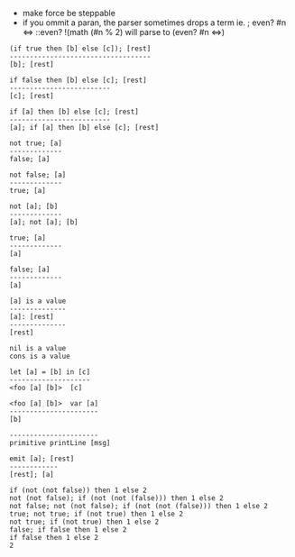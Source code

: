 - make force be steppable 
- if you ommit a paran, the parser sometimes drops a term ie.
; even? #n <=> ::even? !(math (#n % 2)
will parse to
(even? #n <=>)

```
(if true then [b] else [c]); [rest]
-----------------------------------
[b]; [rest]
```


```
if false then [b] else [c]; [rest]
-------------------------
[c]; [rest]
```


```
if [a] then [b] else [c]; [rest]
-------------------------
[a]; if [a] then [b] else [c]; [rest]
```


```
not true; [a]
-------------
false; [a]
```


```
not false; [a]
-------------
true; [a]
```


```
not [a]; [b]
-------------
[a]; not [a]; [b]
```


```
true; [a]
-------------
[a]
```


```
false; [a]
-------------
[a]
```


```
[a] is a value
--------------
[a]: [rest]
--------------
[rest]
```


```
nil is a value
cons is a value
```


```
let [a] = [b] in [c]
--------------------
<foo [a] [b]>  [c]
```


```
<foo [a] [b]>  var [a]
----------------------
[b]
```


```
----------------------
primitive printLine [msg]
```


```
emit [a]; [rest]
------------
[rest]; [a]
```






```
if (not (not false)) then 1 else 2
not (not false); if (not (not (false))) then 1 else 2
not false; not (not false); if (not (not (false))) then 1 else 2
true; not true; if (not true) then 1 else 2
not true; if (not true) then 1 else 2
false; if false then 1 else 2
if false then 1 else 2
2
```

